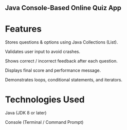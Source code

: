 ## Java Console-Based Online Quiz App

# Features

Stores questions & options using Java Collections (List).

Validates user input to avoid crashes.

Shows correct / incorrect feedback after each question.

Displays final score and performance message.

Demonstrates loops, conditional statements, and iterators.

# Technologies Used

Java (JDK 8 or later)

Console (Terminal / Command Prompt)
